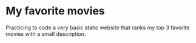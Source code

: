 # My favorite movies

Practicing to code a very basic static website that ranks my top 3 favorite movies with a small description.
